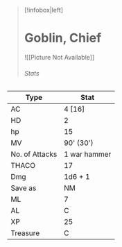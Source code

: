 
> [!infobox|left] 
>  # Goblin, Chief 
>  ![[Picture Not Available]] 
>  ###### Stats 
| Type                    | Stat        |
| ---------------- | ------------------------------ |
|AC | 4 [16]|
|HD | 2| 
|hp | 15|
|MV | 90' (30')| 
|No. of Attacks | 1 war hammer| 
|THACO | 17| 
|Dmg | 1d6 + 1| 
|Save as | NM| 
|ML | 7| 
|AL | C| 
|XP | 25|
|Treasure | C |